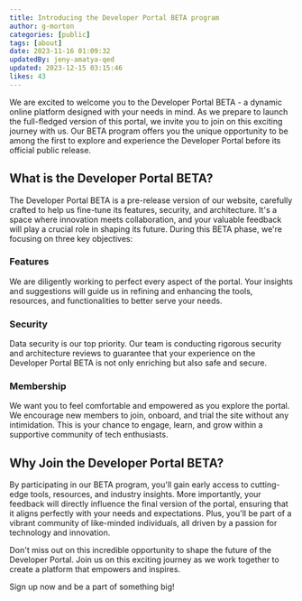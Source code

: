 ```yaml
---
title: Introducing the Developer Portal BETA program
author: g-morton
categories: [public]
tags: [about]
date: 2023-11-16 01:09:32 
updatedBy: jeny-amatya-qed
updated: 2023-12-15 03:15:46 
likes: 43
---
```


We are excited to welcome you to the Developer Portal BETA - a dynamic online platform designed with your needs in mind. As we prepare to launch the full-fledged version of this portal, we invite you to join on this exciting journey with us. Our BETA program offers you the unique opportunity to be among the first to explore and experience the Developer Portal before its official public release.

## What is the Developer Portal BETA?

The Developer Portal BETA is a pre-release version of our website, carefully crafted to help us fine-tune its features, security, and architecture. It's a space where innovation meets collaboration, and your valuable feedback will play a crucial role in shaping its future. During this BETA phase, we're focusing on three key objectives:

### Features
We are diligently working to perfect every aspect of the portal. Your insights and suggestions will guide us in refining and enhancing the tools, resources, and functionalities to better serve your needs.

### Security
Data security is our top priority. Our team is conducting rigorous security and architecture reviews to guarantee that your experience on the Developer Portal BETA is not only enriching but also safe and secure.

### Membership
We want you to feel comfortable and empowered as you explore the portal. We encourage new members to join, onboard, and trial the site without any intimidation. This is your chance to engage, learn, and grow within a supportive community of tech enthusiasts.



## Why Join the Developer Portal BETA?

By participating in our BETA program, you'll gain early access to cutting-edge tools, resources, and industry insights. More importantly, your feedback will directly influence the final version of the portal, ensuring that it aligns perfectly with your needs and expectations. Plus, you'll be part of a vibrant community of like-minded individuals, all driven by a passion for technology and innovation.

Don't miss out on this incredible opportunity to shape the future of the Developer Portal. Join us on this exciting journey as we work together to create a platform that empowers and inspires.

Sign up now and be a part of something big!
